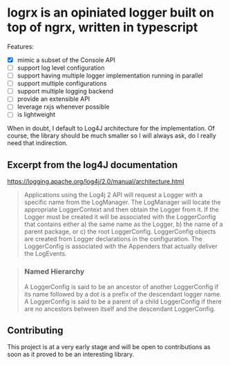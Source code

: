 # logrx is an opiniated logger built on top of ngrx, written in typescript

Features:

- [x] mimic a subset of the Console API
- [ ] support log level configuration
- [ ] support having multiple logger  implementation running in parallel
- [ ] support multiple configurations
- [ ] support multiple logging backend
- [ ] provide an extensible API
- [ ] leverage rxjs whenever possible
- [ ] is lightweight

When in doubt, I default to Log4J architecture for the implementation. Of course, the library should be much smaller so I will always ask, do I really need that indirection.

## Excerpt from the log4J documentation

https://logging.apache.org/log4j/2.0/manual/architecture.html

> Applications using the Log4j 2 API will request a Logger with a specific name from the LogManager. The LogManager will locate the appropriate LoggerContext and then obtain the Logger from it. If the Logger must be created it will be associated with the LoggerConfig that contains either a) the same name as the Logger, b) the name of a parent package, or c) the root LoggerConfig. LoggerConfig objects are created from Logger declarations in the configuration. The LoggerConfig is associated with the Appenders that actually deliver the LogEvents.

> ### Named Hierarchy
>
> A LoggerConfig is said to be an ancestor of another LoggerConfig if its name followed by a dot is a prefix of the descendant logger name. A LoggerConfig is said to be a parent of a child LoggerConfig if there are no ancestors between itself and the descendant LoggerConfig.

## Contributing

This project is at a very early stage and will be open to contributions as soon as it proved to be an interesting library.
